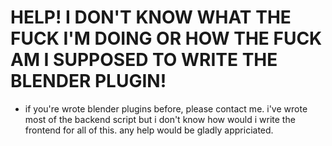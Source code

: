 # HELP! I DON'T KNOW WHAT THE FUCK I'M DOING OR HOW THE FUCK AM I SUPPOSED TO WRITE THE BLENDER PLUGIN!

- if you're wrote blender plugins before, please contact me. i've wrote most of the backend script but i don't know how would i write the frontend for all of this. any help would be gladly appriciated.
